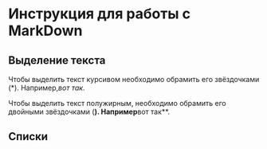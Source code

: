 # Инструкция для работы с MarkDown

## Выделение текста

Чтобы выделить текст курсивом необходимо обрамить его звёздочками (*). Например,*вот так*.

Чтобы выделить текст полужирным, необходимо обрамить его двойными звёздочками (**).
Например**вот так**.

## Списки
